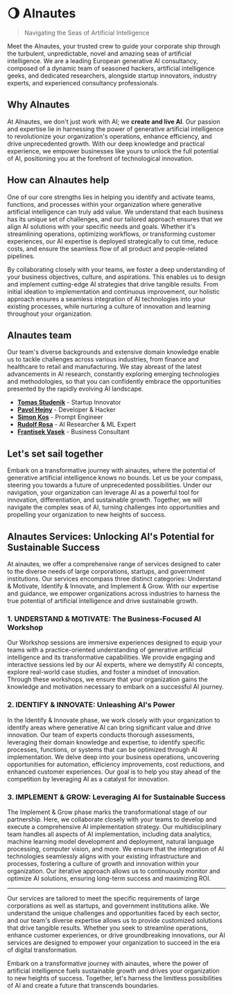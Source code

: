 # 🌖 AInautes

> Navigating the Seas of Artificial Intelligence

Meet the AInautes, your trusted crew to guide your corporate ship through the turbulent, unpredictable, novel and amazing seas of artificial intelligence. We are a leading European generative AI consultancy, composed of a dynamic team of seasoned hackers, artificial intelligence geeks, and dedicated researchers, alongside startup innovators, industry experts, and experienced consultancy professionals.

## Why AInautes

At AInautes, we don't just work with AI; we **create and live AI**. Our passion and expertise lie in harnessing the power of generative artificial intelligence to revolutionize your organization's operations, enhance efficiency, and drive unprecedented growth. With our deep knowledge and practical experience, we empower businesses like yours to unlock the full potential of AI, positioning you at the forefront of technological innovation.

## How can AInautes help

One of our core strengths lies in helping you identify and activate teams, functions, and processes within your organization where generative artificial intelligence can truly add value. We understand that each business has its unique set of challenges, and our tailored approach ensures that we align AI solutions with your specific needs and goals. Whether it's streamlining operations, optimizing workflows, or transforming customer experiences, our AI expertise is deployed strategically to cut time, reduce costs, and ensure the seamless flow of all product and people-related pipelines.

By collaborating closely with your teams, we foster a deep understanding of your business objectives, culture, and aspirations. This enables us to design and implement cutting-edge AI strategies that drive tangible results. From initial ideation to implementation and continuous improvement, our holistic approach ensures a seamless integration of AI technologies into your existing processes, while nurturing a culture of innovation and learning throughout your organization.

## AInautes team

Our team's diverse backgrounds and extensive domain knowledge enable us to tackle challenges across various industries, from finance and healthcare to retail and manufacturing. We stay abreast of the latest advancements in AI research, constantly exploring emerging technologies and methodologies, so that you can confidently embrace the opportunities presented by the rapidly evolving AI landscape.

-   [**Tomas Studenik**](https://www.tomas-studenik.com/) - Startup Innovator
-   [**Pavol Hejny**](https://www.pavolhejny.com/) - Developer & Hacker
-   [**Simon Kos**](https://svetlodat.eu) - Prompt Engineer
-   [**Rudolf Rosa**](https://ufal.mff.cuni.cz/rudolf-rosa) - AI Researcher & ML Expert
-   [**Frantisek Vasek**](https://www.linkedin.com/in/frantavasek) - Business Consultant

## Let's set sail together

Embark on a transformative journey with ainautes, where the potential of generative artificial intelligence knows no bounds. Let us be your compass, steering you towards a future of unprecedented possibilities. Under our navigation, your organization can leverage AI as a powerful tool for innovation, differentiation, and sustainable growth. Together, we will navigate the complex seas of AI, turning challenges into opportunities and propelling your organization to new heights of success.

## AInautes Services: Unlocking AI's Potential for Sustainable Success

At ainautes, we offer a comprehensive range of services designed to cater to the diverse needs of large corporations, startups, and government institutions. Our services encompass three distinct categories: Understand & Motivate, Identify & Innovate, and Implement & Grow. With our expertise and guidance, we empower organizations across industries to harness the true potential of artificial intelligence and drive sustainable growth.

### 1. **UNDERSTAND & MOTIVATE:** The Business-Focused AI Workshop

Our Workshop sessions are immersive experiences designed to equip your teams with a practice-oriented understanding of generative artificial intelligence and its transformative capabilities. We provide engaging and interactive sessions led by our AI experts, where we demystify AI concepts, explore real-world case studies, and foster a mindset of innovation. Through these workshops, we ensure that your organization gains the knowledge and motivation necessary to embark on a successful AI journey.

### 2. **IDENTIFY & INNOVATE:** Unleashing AI's Power

In the Identify & Innovate phase, we work closely with your organization to identify areas where generative AI can bring significant value and drive innovation. Our team of experts conducts thorough assessments, leveraging their domain knowledge and expertise, to identify specific processes, functions, or systems that can be optimized through AI implementation. We delve deep into your business operations, uncovering opportunities for automation, efficiency improvements, cost reductions, and enhanced customer experiences. Our goal is to help you stay ahead of the competition by leveraging AI as a catalyst for innovation.

### 3. **IMPLEMENT & GROW: Leveraging** AI for Sustainable Success

The Implement & Grow phase marks the transformational stage of our partnership. Here, we collaborate closely with your teams to develop and execute a comprehensive AI implementation strategy. Our multidisciplinary team handles all aspects of AI implementation, including data analytics, machine learning model development and deployment, natural language processing, computer vision, and more. We ensure that the integration of AI technologies seamlessly aligns with your existing infrastructure and processes, fostering a culture of growth and innovation within your organization. Our iterative approach allows us to continuously monitor and optimize AI solutions, ensuring long-term success and maximizing ROI.

---

Our services are tailored to meet the specific requirements of large corporations as well as startups, and government institutions alike. We understand the unique challenges and opportunities faced by each sector, and our team's diverse expertise allows us to provide customized solutions that drive tangible results. Whether you seek to streamline operations, enhance customer experiences, or drive groundbreaking innovations, our AI services are designed to empower your organization to succeed in the era of digital transformation.

Embark on a transformative journey with ainautes, where the power of artificial intelligence fuels sustainable growth and drives your organization to new heights of success. Together, let's harness the limitless possibilities of AI and create a future that transcends boundaries.